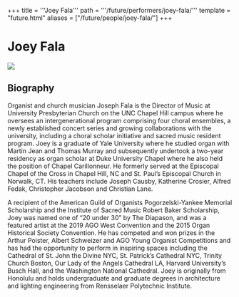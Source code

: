 +++
title = '''Joey Fala'''
path = '''/future/performers/joey-fala/'''
template = "future.html"
aliases = ["/future/people/joey-fala/"]
+++

<h1>Joey Fala</h1>

<img class="speaker-photo" src="https://custom.cvent.com/C3A4539B19F74ABCB6FCE437F6BC0A74/files/event/910aaf2914d44586a56fbd0b3b2c31c0/d1fa4a2dd89f4ee88e3103620edcf914.jpg">
<h2>Biography</h2>
<p>Organist and church musician Joseph Fala is the Director of Music at University Presbyterian Church on the UNC Chapel Hill campus where he oversees an intergenerational program comprising four choral ensembles, a newly established concert series and growing collaborations with the university, including a choral scholar initiative and sacred music resident program. Joey is a graduate of Yale University where he studied organ with Martin Jean and Thomas Murray and subsequently undertook a two-year residency as organ scholar at Duke University Chapel where he also held the position of Chapel Carillonneur. He formerly served at the Episcopal Chapel of the Cross in Chapel Hill, NC and St. Paul’s Episcopal Church in Norwalk, CT. His teachers include Joseph Causby, Katherine Crosier, Alfred Fedak, Christopher Jacobson and Christian Lane.

A recipient of the American Guild of Organists Pogorzelski-Yankee Memorial Scholarship and the Institute of Sacred Music Robert Baker Scholarship, Joey was named one of “20 under 30” by The Diapason, and was a featured artist at the 2019 AGO West Convention and the 2015 Organ Historical Society Convention. He has competed and won prizes in the Arthur Poister, Albert Schweizer and AGO Young Organist Competitions and has had the opportunity to perform in inspiring spaces including the Cathedral of St. John the Divine NYC, St. Patrick’s
Cathedral NYC, Trinity Church Boston, Our Lady of the Angels Cathedral LA, Harvard University’s Busch Hall, and the Washington National Cathedral. Joey is originally from Honolulu and holds undergraduate and graduate degrees in architecture and lighting engineering from Rensselaer Polytechnic Institute.</p>

